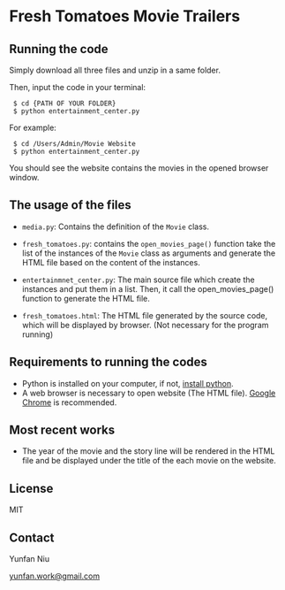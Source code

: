 ﻿# Fresh Tomatoes Movie Trailers

## Running the code
Simply download all three files and unzip in a same folder.

Then, input the code in your terminal:

```
 $ cd {PATH OF YOUR FOLDER}
 $ python entertainment_center.py 
```

For example:
```
 $ cd /Users/Admin/Movie Website
 $ python entertainment_center.py 
```
You should see the website contains the movies in the opened browser window.

## The usage of the files

- `media.py`: Contains the definition of the `Movie` class.

- `fresh_tomatoes.py`: contains the `open_movies_page()` function take the list of the instances of the `Movie` class as arguments and generate the HTML file based on the content of the instances.

- `entertainmnet_center.py`: The main source file which create the instances and put them in a list. Then, it call the open_movies_page() function to generate the HTML file. 

- `fresh_tomatoes.html`: The HTML file generated by the source code, which will be displayed by browser. (Not necessary for the program running)

## Requirements to running the codes

- Python is installed on your computer, if not, [install python](https://www.python.org/downloads/).
- A web browser is necessary to open website (The HTML file). [Google Chrome](https://www.google.com/chrome/browser/desktop/index.html) is recommended. 

## Most recent works

- The year of the movie and the story line will be rendered in the HTML file and be displayed under the title of the each movie on the website. 

## License

MIT

## Contact
Yunfan Niu

yunfan.work@gmail.com
